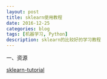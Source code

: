 ```yaml
--- 
layout: post 
title: sklearn使用教程
date: 2016-12-25 
categories: blog 
tags: [机器学习, Python] 
description: sklearn的比较好的学习教程
--- 
```


一、资源

[sklearn-tutorial](http://bloglxm.oss-cn-beijing.aliyuncs.com/sklearn-sklearn_tutorial.pdf?attname=)